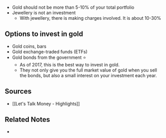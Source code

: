 - Gold should not be more than 5-10% of your total portfolio
- Jewellery is not an investment
	- With jewellery, there is making charges involved. It is about 10-30%

## Options to invest in gold
- Gold coins, bars
- Gold exchange-traded funds (ETFs)
- Gold bonds from the government ⭐️
	- As of 2017, this is the best way to invest in gold.
	- They not only give you the full market value of gold when you sell the bonds, but also a small interest on your investment each year.

## Sources
- [[Let's Talk Money - Highlights]]

## Related Notes
- 